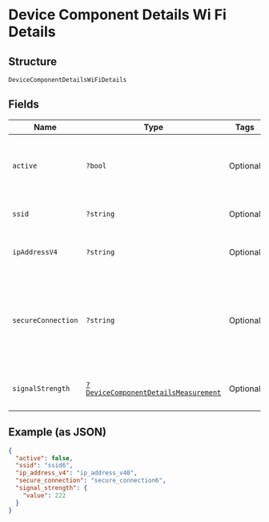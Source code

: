 
# Device Component Details Wi Fi Details

## Structure

`DeviceComponentDetailsWiFiDetails`

## Fields

| Name | Type | Tags | Description | Getter | Setter |
|  --- | --- | --- | --- | --- | --- |
| `active` | `?bool` | Optional | A boolean to represent whether the WiFI interface is currently active. | getActive(): ?bool | setActive(?bool active): void |
| `ssid` | `?string` | Optional | The name of the connected WIFI network. | getSsid(): ?string | setSsid(?string ssid): void |
| `ipAddressV4` | `?string` | Optional | The string representation of the device’s IPv4 address. | getIpAddressV4(): ?string | setIpAddressV4(?string ipAddressV4): void |
| `secureConnection` | `?string` | Optional | The security protocol for a secure connection (e.g. WPA2). None provided if the connection<br>is unsecured. | getSecureConnection(): ?string | setSecureConnection(?string secureConnection): void |
| `signalStrength` | [`?DeviceComponentDetailsMeasurement`](../../doc/models/device-component-details-measurement.md) | Optional | A value qualified by unit of measure. | getSignalStrength(): ?DeviceComponentDetailsMeasurement | setSignalStrength(?DeviceComponentDetailsMeasurement signalStrength): void |

## Example (as JSON)

```json
{
  "active": false,
  "ssid": "ssid6",
  "ip_address_v4": "ip_address_v40",
  "secure_connection": "secure_connection6",
  "signal_strength": {
    "value": 222
  }
}
```

